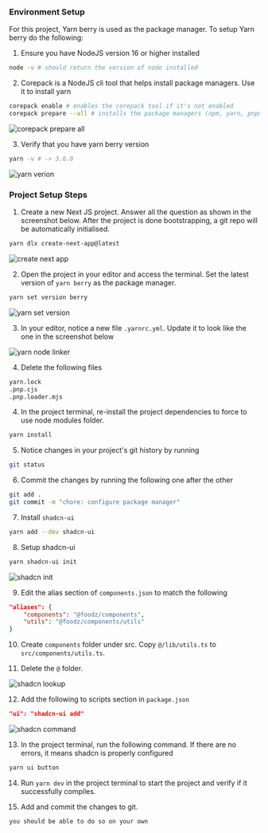 ### Environment Setup

For this project, Yarn berry is used as the package manager. To setup Yarn berry do the following:

1. Ensure you have NodeJS version 16 or higher installed

```bash
node -v # should return the version of node installed
```

2. Corepack is a NodeJS cli tool that helps install package managers. Use it to install yarn

```bash
corepack enable # enables the corepack tool if it's not enabled
corepack prepare --all # installs the package managers (npm, yarn, pnpm)
```

![corepack prepare all](./res/corepack_prepare.png)

3. Verify that you have yarn berry version

```bash
yarn -v # -> 3.6.0
```

![yarn verion](./res/yarn_version.png)

### Project Setup Steps

1. Create a new Next JS project. Answer all the question as shown in the screenshot below. After the project is done bootstrapping, a git repo will be automatically initialised.

```bash
yarn dlx create-next-app@latest
```

![create next app](./res/cna.png)

2. Open the project in your editor and access the terminal. Set the latest version of `yarn berry` as the package manager.

```bash
yarn set version berry
```

![yarn set version](./res/yarn_set_version.png)

3. In your editor, notice a new file `.yarnrc.yml`. Update it to look like the one in the screenshot below

![yarn node linker](./res/yarn_node_linker.png)

4. Delete the following files

```bash
yarn.lock
.pnp.cjs
.pnp.loader.mjs
```

4. In the project terminal, re-install the project dependencies to force to use node modules folder.

```bash
yarn install
```

5. Notice changes in your project's git history by running

```bash
git status
```

6. Commit the changes by running the following one after the other

```bash
git add .
git commit -m "chore: configure package manager"
```

7. Install `shadcn-ui`

```bash
yarn add --dev shadcn-ui
```

8. Setup shadcn-ui

```bash
yarn shadcn-ui init
```

![shadcn init](./res/shadcn_init.png)

9. Edit the alias section of `components.json` to match the following

```json
"aliases": {
    "components": "@foodz/components",
    "utils": "@foodz/components/utils"
}
```

10. Create `components` folder under src. Copy `@/lib/utils.ts` to `src/components/utils.ts`.

11. Delete the `@` folder.

![shadcn lookup](./res/shadcn_lookup.png)

12. Add the following to scripts section in `package.json`

```json
"ui": "shadcn-ui add"
```

![shadcn command](./res/shadcn_command.png)

13. In the project terminal, run the following command. If there are no errors, it means shadcn is properly configured

```bash
yarn ui button
```

14. Run `yarn dev` in the project terminal to start the project and verify if it successfully compiles.

15. Add and commit the changes to git.

```txt
you should be able to do so on your own
```
